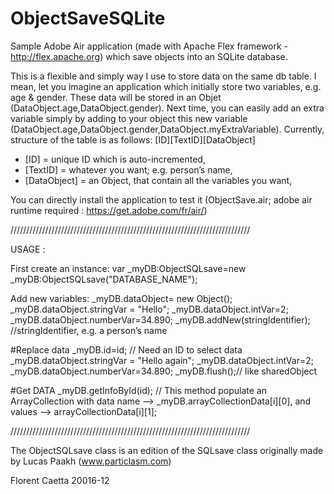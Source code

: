 # ObjectSaveSQLite

Sample Adobe Air application (made with Apache Flex framework - http://flex.apache.org) which save objects into an SQLite database.

<p>This is a flexible and simply way I use to store data on the same db table. I mean, let you imagine an application which initially store two variables, e.g. age & gender. These data will be stored in an Objet (DataObject.age,DataObject.gender). Next time, you can easily add an extra variable simply by adding to your object this new variable (DataObject.age,DataObject.gender,DataObject.myExtraVariable). Currently, structure of the table is as follows: [ID][TextID][DataObject]</p> 

- [ID] = unique ID which is auto-incremented,
- [TextID] = whatever you want; e.g. person’s name,
- [DataObject] = an Object, that contain all the variables you want,

You can directly install the application to test it (ObjectSave.air; adobe air runtime required : https://get.adobe.com/fr/air/)

////////////////////////////////////////////////////////////////////////////

USAGE :
 
First create an instance: 
var _myDB:ObjectSQLsave=new _myDB:ObjectSQLsave("DATABASE_NAME");

Add new variables:
_myDB.dataObject= new Object(); 
_myDB.dataObject.stringVar = "Hello";
_myDB.dataObject.intVar=2;
_myDB.dataObject.numberVar=34.890;
_myDB.addNew(stringIdentifier); //stringIdentifier, e.g. a person’s name
  
#Replace data
_myDB.id=id; // Need an ID to select data
_myDB.dataObject.stringVar = "Hello again";
_myDB.dataObject.intVar=2;
_myDB.dataObject.numberVar=34.890;
_myDB.flush();// like sharedObject
 
#Get DATA
_myDB.getInfoById(id); // This method populate an ArrayCollection with data name
—> _myDB.arrayCollectionData[i][0], and values —> arrayCollectionData[i][1];

////////////////////////////////////////////////////////////////////////////

The ObjectSQLsave class is an edition of the SQLsave class originally made by Lucas Paakh (www.particlasm.com)

Florent Caetta 20016-12
